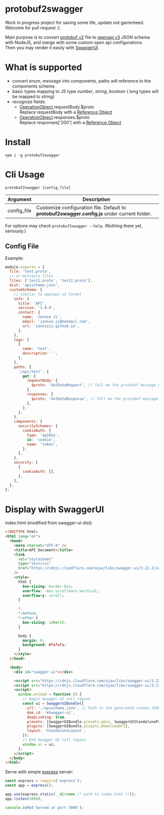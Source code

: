 # protobuf2swagger

Work in progress project for saving some life, update not garrenteed. Welcome for pull request :).

Main purpose is to convert [protobuf v2](https://developers.google.com/protocol-buffers/docs/proto) file to [openapi v3](https://github.com/OAI/OpenAPI-Specification/blob/master/versions/3.0.0.md) JSON schema with NodeJS, and merge with some custom open api configurations.  
Then you may render it easily with [SwaggerUI](https://github.com/swagger-api/swagger-ui).

# What is supported

- convert _enum_, _message_ into components, paths will reference to the components schema
- basic types mapping to JS type _number_, _string_, _boolean_ ( long types will be mapped to _string_)
- recognize fields:
  - [OperationObject](https://swagger.io/specification/#operationObject).requestBody.\$proto  
    Replace requestBody with a [Reference Object](https://swagger.io/specification/#referenceObject)
  - [OperationObject](https://swagger.io/specification/#operationObject).responses.\$proto  
    Replace responses['200'] with a [Reference Object](https://swagger.io/specification/#referenceObject)

# Install

`npm i -g protobuf2swagger`

# Cli Usage

`protobuf2swagger [config_file]`

| Argument    | Description                                                                                   |
| ----------- | --------------------------------------------------------------------------------------------- |
| config_file | Customize configuration file. Default to **protobuf2swagger.config.js** under current folder. |

For options may check `protobuf2swagger --help`. (Nothing there yet, seriously.)

## Config File

Example:

```javascript
module.exports = {
  file: 'test.proto',
  // or multiple files
  files: ['test1.proto', 'test2.proto'],
  dist: 'apischema.json',
  customSchema: {
    // Similar to openapi v3 format
    info: {
      title: 'API',
      version: '1.0.0',
      contact: {
        name: 'Jennie Ji',
        email: 'jennie.ji@hotmail.com',
        url: 'jennieji.github.io',
      },
    },
    tags: [
      {
        name: 'test',
        description: '',
      },
    ],
    paths: {
      '/api/test': {
        get: {
          requestBody: {
            $proto: 'GetDataRequest', // Tell me the protobuf message name
          },
          responses: {
            $proto: 'GetDataResponse', // Tell me the protobuf message name
          },
        },
      },
    },
    components: {
      securitySchemes: {
        cookieAuth: {
          type: 'apiKey',
          in: 'cookie',
          name: 'token',
        },
      },
    },
    security: [
      {
        cookieAuth: [],
      },
    ],
  },
};
```

# Display with SwaggerUI

index.html (modified from swagger-ui-dist)

```html
<!DOCTYPE html>
<html lang="en">
  <head>
    <meta charset="UTF-8" />
    <title>API Document</title>
    <link
      rel="stylesheet"
      type="text/css"
      href="https://cdnjs.cloudflare.com/ajax/libs/swagger-ui/3.22.2/swagger-ui.css"
    />
    <style>
      html {
        box-sizing: border-box;
        overflow: -moz-scrollbars-vertical;
        overflow-y: scroll;
      }

      *,
      *:before,
      *:after {
        box-sizing: inherit;
      }

      body {
        margin: 0;
        background: #fafafa;
      }
    </style>
  </head>

  <body>
    <div id="swagger-ui"></div>

    <script src="https://cdnjs.cloudflare.com/ajax/libs/swagger-ui/3.22.2/swagger-ui-bundle.js"></script>
    <script src="https://cdnjs.cloudflare.com/ajax/libs/swagger-ui/3.22.2/swagger-ui-standalone-preset.js"></script>
    <script>
      window.onload = function () {
        // Begin Swagger UI call region
        const ui = SwaggerUIBundle({
          url: './apischema.json', // Path to the generated schema JSON file
          dom_id: '#swagger-ui',
          deepLinking: true,
          presets: [SwaggerUIBundle.presets.apis, SwaggerUIStandalonePreset],
          plugins: [SwaggerUIBundle.plugins.DownloadUrl],
          layout: 'StandaloneLayout',
        });
        // End Swagger UI call region
        window.ui = ui;
      };
    </script>
  </body>
</html>
```

Serve with simple [express](https://www.npmjs.com/package/express) server:

```javascript
const express = require('express');
const app = express();

app.use(express.static(__dirname /* path to index.html */));
app.listen(3000);

console.info('Served at port 3000');
```
